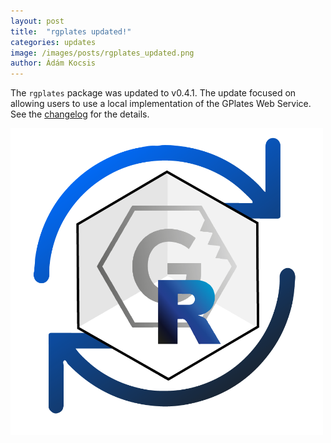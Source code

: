 ```yaml
---
layout: post
title:  "rgplates updated!"
categories: updates
image: /images/posts/rgplates_updated.png
author: Ádám Kocsis
---
```


The `rgplates` package was updated to v0.4.1. The update focused on allowing users to use a local implementation of the GPlates Web Service. See the [changelog](https://gplates.github.io/rgplates/news/index.html#rgplates-041---2024-08-19) for the details.


<img src="/images/posts/rgplates_updated.png" alt="rgplates updated" width="500">

